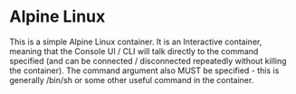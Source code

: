 # Alpine Linux

This is a simple Alpine Linux container. It is an Interactive container, meaning
that the Console UI / CLI will talk directly to the command specified (and
can be connected / disconnected repeatedly without killing the container).
The command argument also MUST be specified - this is generally /bin/sh or
some other useful command in the container.
